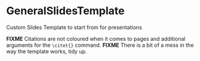 # GeneralSlidesTemplate
Custom Slides Template to start from for presentations 

**FIXME** Citations are not coloured when it comes to pages and additional
arguments for the `\citet{}` command.
**FIXME** There is a bit of a mess in the way the template works, tidy up.